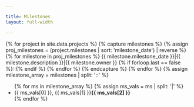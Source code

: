 ```yaml
---

title: Milestones
layout: full-width

---
```


{% for project in site.data.projects %}
  {% capture milestones %}
    {% assign proj_milestones = (project.milestones | sort: 'milestone_date') | reverse %}
    {% for milestone in proj_milestones  %}
      {{ milestone.milestone_date }}|{{ milestone.description }}|{{ milestone.owner }}
      {% if forloop.last == false %}::{% endif %}
    {% endfor %}
  {% endcapture %}
{% endfor %}
{% assign milestone_array = milestones | split: '::' %}
<ul>
{% for ms in milestone_array %}
   {% assign ms_vals = ms | split: '|' %}
   <li>{{ ms_vals[0] }}, {{ ms_vals[1] }}<strong>{{ ms_vals[2] }}</strong></li>
{% endfor %}
</ul>
